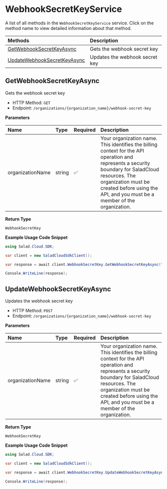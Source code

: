 # WebhookSecretKeyService

A list of all methods in the `WebhookSecretKeyService` service. Click on the method name to view detailed information about that method.

| Methods                                                     | Description                    |
| :---------------------------------------------------------- | :----------------------------- |
| [GetWebhookSecretKeyAsync](#getwebhooksecretkeyasync)       | Gets the webhook secret key    |
| [UpdateWebhookSecretKeyAsync](#updatewebhooksecretkeyasync) | Updates the webhook secret key |

## GetWebhookSecretKeyAsync

Gets the webhook secret key

- HTTP Method: `GET`
- Endpoint: `/organizations/{organization_name}/webhook-secret-key`

**Parameters**

| Name             | Type   | Required | Description                                                                                                                                                                                                                                         |
| :--------------- | :----- | :------- | :-------------------------------------------------------------------------------------------------------------------------------------------------------------------------------------------------------------------------------------------------- |
| organizationName | string | ✅       | Your organization name. This identifies the billing context for the API operation and represents a security boundary for SaladCloud resources. The organization must be created before using the API, and you must be a member of the organization. |

**Return Type**

`WebhookSecretKey`

**Example Usage Code Snippet**

```csharp
using Salad.Cloud.SDK;

var client = new SaladCloudSdkClient();

var response = await client.WebhookSecretKey.GetWebhookSecretKeyAsync("wmkuf3v0nd2roppi64zikv73wys88ns81");

Console.WriteLine(response);
```

## UpdateWebhookSecretKeyAsync

Updates the webhook secret key

- HTTP Method: `POST`
- Endpoint: `/organizations/{organization_name}/webhook-secret-key`

**Parameters**

| Name             | Type   | Required | Description                                                                                                                                                                                                                                         |
| :--------------- | :----- | :------- | :-------------------------------------------------------------------------------------------------------------------------------------------------------------------------------------------------------------------------------------------------- |
| organizationName | string | ✅       | Your organization name. This identifies the billing context for the API operation and represents a security boundary for SaladCloud resources. The organization must be created before using the API, and you must be a member of the organization. |

**Return Type**

`WebhookSecretKey`

**Example Usage Code Snippet**

```csharp
using Salad.Cloud.SDK;

var client = new SaladCloudSdkClient();

var response = await client.WebhookSecretKey.UpdateWebhookSecretKeyAsync("wmkuf3v0nd2roppi64zikv73wys88ns81");

Console.WriteLine(response);
```
